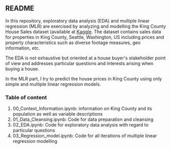 ## README

In this repository, exploratory data analysis (EDA) and multiple linear regression (MLR) are exercised by analyzing and modelling the King County House Sales 
dataset (available at [Kaggle](https://www.kaggle.com/harlfoxem/housesalesprediction). The dataset contains sales data for properties in King County, Seattle, Washington, US including prices and property characteristics such as diverse footage measures, geo information, etc. 


The EDA is not exhaustive but oriented at a house buyer's stakeholder point of view and addresses particular questions and interests arising when buying a house.

In the MLR part, I try to predict the house prices in King County using only simple and multiple linear regression models. 

### Table of content

1. 00_Context_Information.ipynb: information on King County and its population as well as variable descriptions 
2. 01_Data_Cleansing.ipynb: Code for data preparation and cleansing
3. 02_EDA.ipynb: Code for exploratory data analysis with regard to particular questions
4. 03_Regression_model.ipynb: Code for all iterations of multiple linear regression modelling


